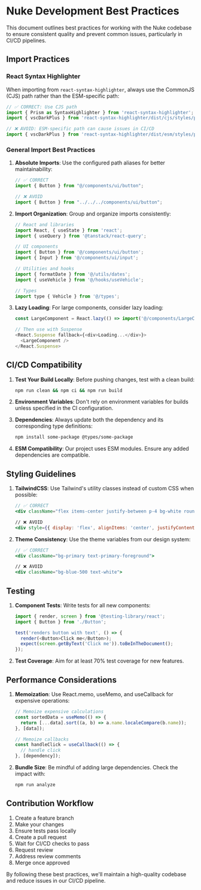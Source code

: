 # Nuke Development Best Practices

This document outlines best practices for working with the Nuke codebase to ensure consistent quality and prevent common issues, particularly in CI/CD pipelines.

## Import Practices

### React Syntax Highlighter

When importing from `react-syntax-highlighter`, always use the CommonJS (CJS) path rather than the ESM-specific path:

```javascript
// ✅ CORRECT: Use CJS path
import { Prism as SyntaxHighlighter } from 'react-syntax-highlighter';
import { vscDarkPlus } from 'react-syntax-highlighter/dist/cjs/styles/prism';

// ❌ AVOID: ESM-specific path can cause issues in CI/CD
import { vscDarkPlus } from 'react-syntax-highlighter/dist/esm/styles/prism';
```

### General Import Best Practices

1. **Absolute Imports**: Use the configured path aliases for better maintainability:

   ```javascript
   // ✅ CORRECT
   import { Button } from "@/components/ui/button";
   
   // ❌ AVOID
   import { Button } from "../../../components/ui/button";
   ```

2. **Import Organization**: Group and organize imports consistently:

   ```javascript
   // React and libraries
   import React, { useState } from 'react';
   import { useQuery } from '@tanstack/react-query';
   
   // UI components
   import { Button } from '@/components/ui/button';
   import { Input } from '@/components/ui/input';
   
   // Utilities and hooks
   import { formatDate } from '@/utils/dates';
   import { useVehicle } from '@/hooks/useVehicle';
   
   // Types
   import type { Vehicle } from '@/types';
   ```

3. **Lazy Loading**: For large components, consider lazy loading:

   ```javascript
   const LargeComponent = React.lazy(() => import('@/components/LargeComponent'));
   
   // Then use with Suspense
   <React.Suspense fallback={<div>Loading...</div>}>
     <LargeComponent />
   </React.Suspense>
   ```

## CI/CD Compatibility

1. **Test Your Build Locally**: Before pushing changes, test with a clean build:

   ```bash
   npm run clean && npm ci && npm run build
   ```

2. **Environment Variables**: Don't rely on environment variables for builds unless specified in the CI configuration.

3. **Dependencies**: Always update both the dependency and its corresponding type definitions:

   ```bash
   npm install some-package @types/some-package
   ```

4. **ESM Compatibility**: Our project uses ESM modules. Ensure any added dependencies are compatible.

## Styling Guidelines

1. **TailwindCSS**: Use Tailwind's utility classes instead of custom CSS when possible:

   ```jsx
   // ✅ CORRECT
   <div className="flex items-center justify-between p-4 bg-white rounded-lg shadow">
   
   // ❌ AVOID
   <div style={{ display: 'flex', alignItems: 'center', justifyContent: 'space-between', padding: '1rem', backgroundColor: 'white', borderRadius: '0.5rem', boxShadow: '0 1px 3px rgba(0,0,0,0.1)' }}>
   ```

2. **Theme Consistency**: Use the theme variables from our design system:

   ```jsx
   // ✅ CORRECT
   <div className="bg-primary text-primary-foreground">
   
   // ❌ AVOID
   <div className="bg-blue-500 text-white">
   ```

## Testing

1. **Component Tests**: Write tests for all new components:

   ```typescript
   import { render, screen } from '@testing-library/react';
   import { Button } from './Button';
   
   test('renders button with text', () => {
     render(<Button>Click me</Button>);
     expect(screen.getByText('Click me')).toBeInTheDocument();
   });
   ```

2. **Test Coverage**: Aim for at least 70% test coverage for new features.

## Performance Considerations

1. **Memoization**: Use React.memo, useMemo, and useCallback for expensive operations:

   ```jsx
   // Memoize expensive calculations
   const sortedData = useMemo(() => {
     return [...data].sort((a, b) => a.name.localeCompare(b.name));
   }, [data]);
   
   // Memoize callbacks
   const handleClick = useCallback(() => {
     // handle click
   }, [dependency]);
   ```

2. **Bundle Size**: Be mindful of adding large dependencies. Check the impact with:

   ```bash
   npm run analyze
   ```

## Contribution Workflow

1. Create a feature branch
2. Make your changes
3. Ensure tests pass locally
4. Create a pull request
5. Wait for CI/CD checks to pass
6. Request review
7. Address review comments
8. Merge once approved

By following these best practices, we'll maintain a high-quality codebase and reduce issues in our CI/CD pipeline.